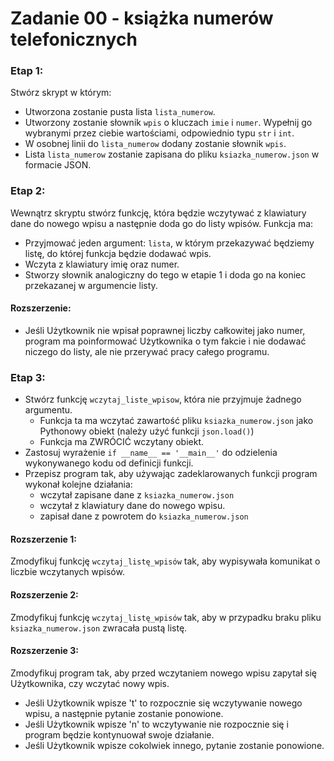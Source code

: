 # Zadanie 00 - książka numerów telefonicznych

### Etap 1:
Stwórz skrypt w którym:
- Utworzona zostanie pusta lista `lista_numerow`.
- Utworzony zostanie słownik `wpis` o kluczach `imie` i `numer`. Wypełnij go wybranymi przez ciebie wartościami, odpowiednio typu `str` i `int`.
- W osobnej linii do `lista_numerow` dodany zostanie słownik `wpis`.
- Lista `lista_numerow` zostanie zapisana do pliku `ksiazka_numerow.json` w formacie JSON.

### Etap 2:
Wewnątrz skryptu stwórz funkcję, która będzie wczytywać z klawiatury dane do nowego wpisu a następnie doda go do listy wpisów. Funkcja ma:
- Przyjmować jeden argument: `lista`, w którym przekazywać będziemy listę, do której funkcja będzie dodawać wpis.
- Wczyta z klawiatury imię oraz numer.
- Stworzy słownik analogiczny do tego w etapie 1 i doda go na koniec przekazanej w argumencie listy.

#### Rozszerzenie:
- Jeśli Użytkownik nie wpisał poprawnej liczby całkowitej jako numer, program ma poinformować Użytkownika o tym fakcie i nie dodawać niczego do listy, ale nie przerywać pracy całego programu.

### Etap 3:
- Stwórz funkcję `wczytaj_liste_wpisow`, która nie przyjmuje żadnego argumentu.
    - Funkcja ta ma wczytać zawartość pliku `ksiazka_numerow.json` jako Pythonowy obiekt (należy użyć funkcji `json.load()`)
    - Funkcja ma ZWRÓCIĆ wczytany obiekt.
- Zastosuj wyrażenie `if __name__ == '__main__'` do odzielenia wykonywanego kodu od definicji funkcji.
- Przepisz program tak, aby używając zadeklarowanych funkcji program wykonał kolejne działania:
    - wczytał zapisane dane z `ksiazka_numerow.json`
    - wczytał z klawiatury dane do nowego wpisu.
    - zapisał dane z powrotem do `ksiazka_numerow.json`

#### Rozszerzenie 1:
Zmodyfikuj funkcję `wczytaj_listę_wpisów` tak, aby wypisywała komunikat o liczbie wczytanych wpisów.

#### Rozszerzenie 2:
Zmodyfikuj funkcję `wczytaj_listę_wpisów` tak, aby w przypadku braku pliku `ksiazka_numerow.json` zwracała pustą listę.

#### Rozszerzenie 3:
Zmodyfikuj program tak, aby przed wczytaniem nowego wpisu zapytał się Użytkownika, czy wczytać nowy wpis.
- Jeśli Użytkownik wpisze 't' to rozpocznie się wczytywanie nowego wpisu, a następnie pytanie zostanie ponowione.
- Jeśli Użytkownik wpisze 'n' to wczytywanie nie rozpocznie się i program będzie kontynuował swoje działanie.
- Jeśli Użytkownik wpisze cokolwiek innego, pytanie zostanie ponowione.
